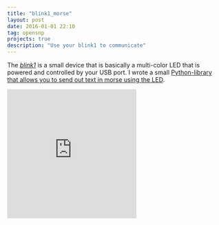 ```yaml
---
title: "blink1_morse"
layout: post
date: 2016-01-01 22:10
tag: opensnp
projects: true
description: "Use your blink1 to communicate"
---
```

The [*blink1*](https://blink1.thingm.com/) is a small device that is basically a multi-color LED that is powered and controlled by your USB port. I wrote a small [Python-library that allows you to send out text in morse using the LED](https://github.com/gedankenstuecke/blink1_morse).

<iframe src="https://vine.co/v/b6wwHZJJUAQ/embed/simple" width="300" height="300" frameborder="0"></iframe><script src="https://platform.vine.co/static/scripts/embed.js"></script>
